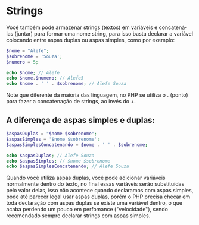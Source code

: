 # Strings

Você também pode armazenar strings (textos) em variáveis e concatená-las (juntar) para formar uma nome string, para isso basta declarar a variável colocando entre aspas duplas ou aspas simples, como por exemplo:

```php
$nome = "Alefe";
$sobrenome = 'Souza';
$numero = 5;

echo $nome; // Alefe
echo $nome.$numero; // Alefe5
echo $nome . ' ' . $sobrenome; // Alefe Souza
```

Note que diferente da maioria das linguagem, no PHP se utiliza o . (ponto) para fazer a concatenação de strings, ao invés do +.

## A diferença de aspas simples e duplas:

```php
$aspasDuplas = "$nome $sobrenome";
$aspasSimples = '$nome $sobrenome';
$aspasSimplesConcatenando = $nome . ' ' . $sobrenome;

echo $aspasDuplas; // Alefe Souza
echo $aspasSimples; // $nome $sobrenome
echo $aspasSimplesConcatenando; // Alefe Souza
```

Quando você utiliza aspas duplas, você pode adicionar variáveis normalmente dentro do texto, no final essas variáveis serão substituídas pelo valor delas, isso não acontece quando declaramos com aspas simples, pode até parecer legal usar aspas duplas, porém o PHP precisa checar em toda declaração com aspas duplas se existe uma variável dentro, o que acaba perdendo um pouco em perfomance ("velocidade"), sendo recomendado sempre declarar strings com aspas simples.
